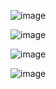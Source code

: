 


![image](https://user-images.githubusercontent.com/97594112/219568052-ddaeea22-35d2-4544-bc80-242bb0d03dab.png)

![image](https://user-images.githubusercontent.com/97594112/219568181-e7f7bbb6-c906-4f4c-a15c-43a1cdff741b.png)

![image](https://user-images.githubusercontent.com/97594112/219568266-37f76686-39a6-4482-8c2a-50cc46f8e321.png)

![image](https://user-images.githubusercontent.com/97594112/219568412-73fcbd8d-e90e-41df-bec5-91fe091c9b1a.png)
